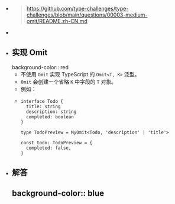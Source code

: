 - > https://github.com/type-challenges/type-challenges/blob/main/questions/00003-medium-omit/README.zh-CN.md
-
- ## 实现 Omit
  background-color:: red
	- 不使用 `Omit` 实现 TypeScript 的 `Omit<T, K>` 泛型。
	- `Omit` 会创建一个省略 `K` 中字段的 `T` 对象。
	- 例如：
	- ```
	  interface Todo {
	    title: string
	    description: string
	    completed: boolean
	  }
	  
	  type TodoPreview = MyOmit<Todo, 'description' | 'title'>
	  
	  const todo: TodoPreview = {
	    completed: false,
	  }
	  ```
- ## 解答
  background-color:: blue
	-